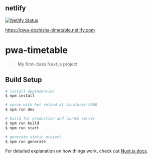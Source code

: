 ## netlify

[![Netlify Status](https://api.netlify.com/api/v1/badges/28b1399b-64d5-4172-bfa1-0bbfd5d27ae2/deploy-status)](https://app.netlify.com/sites/pwa-doshisha-timetable/deploys)

https://pwa-doshisha-timetable.netlify.com

# pwa-timetable

> My first-class Nuxt.js project

## Build Setup

```bash
# install dependencies
$ npm install

# serve with hot reload at localhost:3000
$ npm run dev

# build for production and launch server
$ npm run build
$ npm run start

# generate static project
$ npm run generate
```

For detailed explanation on how things work, check out [Nuxt.js docs](https://nuxtjs.org).
